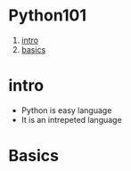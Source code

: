 # Python101
1. [intro](Intro)
2. [basics](#Basics)
# intro
* Python is easy language
* It is an intrepeted language
# Basics

